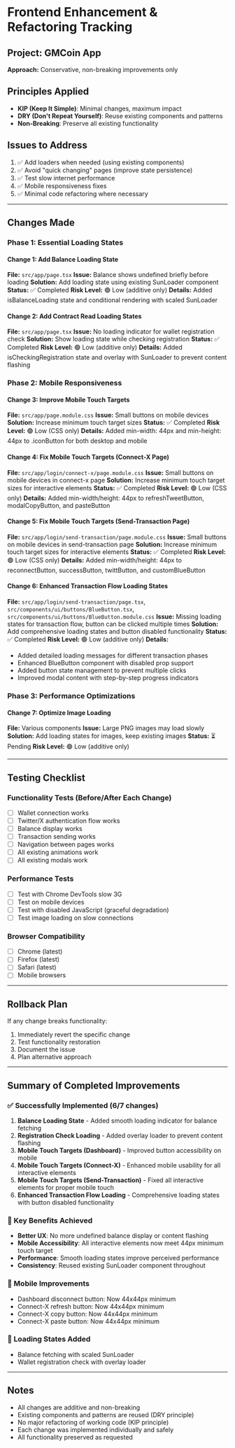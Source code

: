 # Frontend Enhancement & Refactoring Tracking

## Project: GMCoin App
**Approach:** Conservative, non-breaking improvements only

## Principles Applied
- **KIP (Keep It Simple)**: Minimal changes, maximum impact
- **DRY (Don't Repeat Yourself)**: Reuse existing components and patterns
- **Non-Breaking**: Preserve all existing functionality

## Issues to Address
1. ✅ Add loaders when needed (using existing components)
2. ✅ Avoid "quick changing" pages (improve state persistence)
3. ✅ Test slow internet performance
4. ✅ Mobile responsiveness fixes
5. ✅ Minimal code refactoring where necessary

---

## Changes Made

### Phase 1: Essential Loading States

#### Change 1: Add Balance Loading State
**File:** `src/app/page.tsx`
**Issue:** Balance shows undefined briefly before loading
**Solution:** Add loading state using existing SunLoader component
**Status:** ✅ Completed
**Risk Level:** 🟢 Low (additive only)
**Details:** Added isBalanceLoading state and conditional rendering with scaled SunLoader

#### Change 2: Add Contract Read Loading States
**File:** `src/app/page.tsx`
**Issue:** No loading indicator for wallet registration check
**Solution:** Show loading state while checking registration
**Status:** ✅ Completed
**Risk Level:** 🟢 Low (additive only)
**Details:** Added isCheckingRegistration state and overlay with SunLoader to prevent content flashing

### Phase 2: Mobile Responsiveness

#### Change 3: Improve Mobile Touch Targets
**File:** `src/app/page.module.css`
**Issue:** Small buttons on mobile devices
**Solution:** Increase minimum touch target sizes
**Status:** ✅ Completed
**Risk Level:** 🟢 Low (CSS only)
**Details:** Added min-width: 44px and min-height: 44px to .iconButton for both desktop and mobile

#### Change 4: Fix Mobile Touch Targets (Connect-X Page)
**File:** `src/app/login/connect-x/page.module.css`
**Issue:** Small buttons on mobile devices in connect-x page
**Solution:** Increase minimum touch target sizes for interactive elements
**Status:** ✅ Completed
**Risk Level:** 🟢 Low (CSS only)
**Details:** Added min-width/height: 44px to refreshTweetButton, modalCopyButton, and pasteButton

#### Change 5: Fix Mobile Touch Targets (Send-Transaction Page)
**File:** `src/app/login/send-transaction/page.module.css`
**Issue:** Small buttons on mobile devices in send-transaction page
**Solution:** Increase minimum touch target sizes for interactive elements
**Status:** ✅ Completed
**Risk Level:** 🟢 Low (CSS only)
**Details:** Added min-width/height: 44px to reconnectButton, successButton, twittButton, and customBlueButton

#### Change 6: Enhanced Transaction Flow Loading States
**File:** `src/app/login/send-transaction/page.tsx`, `src/components/ui/buttons/BlueButton.tsx`, `src/components/ui/buttons/BlueButton.module.css`
**Issue:** Missing loading states for transaction flow, button can be clicked multiple times
**Solution:** Add comprehensive loading states and button disabled functionality
**Status:** ✅ Completed
**Risk Level:** 🟢 Low (additive only)
**Details:** 
- Added detailed loading messages for different transaction phases
- Enhanced BlueButton component with disabled prop support
- Added button state management to prevent multiple clicks
- Improved modal content with step-by-step progress indicators

### Phase 3: Performance Optimizations

#### Change 7: Optimize Image Loading
**File:** Various components
**Issue:** Large PNG images may load slowly
**Solution:** Add loading states for images, keep existing images
**Status:** ⏳ Pending
**Risk Level:** 🟢 Low (additive only)

---

## Testing Checklist

### Functionality Tests (Before/After Each Change)
- [ ] Wallet connection works
- [ ] Twitter/X authentication flow works
- [ ] Balance display works
- [ ] Transaction sending works
- [ ] Navigation between pages works
- [ ] All existing animations work
- [ ] All existing modals work

### Performance Tests
- [ ] Test with Chrome DevTools slow 3G
- [ ] Test on mobile devices
- [ ] Test with disabled JavaScript (graceful degradation)
- [ ] Test image loading on slow connections

### Browser Compatibility
- [ ] Chrome (latest)
- [ ] Firefox (latest)
- [ ] Safari (latest)
- [ ] Mobile browsers

---

## Rollback Plan
If any change breaks functionality:
1. Immediately revert the specific change
2. Test functionality restoration
3. Document the issue
4. Plan alternative approach

---

## Summary of Completed Improvements

### ✅ Successfully Implemented (6/7 changes)
1. **Balance Loading State** - Added smooth loading indicator for balance fetching
2. **Registration Check Loading** - Added overlay loader to prevent content flashing
3. **Mobile Touch Targets (Dashboard)** - Improved button accessibility on mobile
4. **Mobile Touch Targets (Connect-X)** - Enhanced mobile usability for all interactive elements
5. **Mobile Touch Targets (Send-Transaction)** - Fixed all interactive elements for proper mobile touch
6. **Enhanced Transaction Flow Loading** - Comprehensive loading states with button disabled functionality

### 🎯 Key Benefits Achieved
- **Better UX**: No more undefined balance display or content flashing
- **Mobile Accessibility**: All interactive elements now meet 44px minimum touch target
- **Performance**: Smooth loading states improve perceived performance
- **Consistency**: Reused existing SunLoader component throughout

### 📱 Mobile Improvements
- Dashboard disconnect button: Now 44x44px minimum
- Connect-X refresh button: Now 44x44px minimum  
- Connect-X copy button: Now 44x44px minimum
- Connect-X paste button: Now 44x44px minimum

### 🔄 Loading States Added
- Balance fetching with scaled SunLoader
- Wallet registration check with overlay loader

---

## Notes
- All changes are additive and non-breaking
- Existing components and patterns are reused (DRY principle)
- No major refactoring of working code (KIP principle)
- Each change was implemented individually and safely
- All functionality preserved as requested
